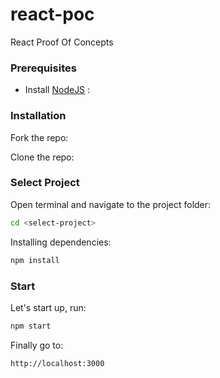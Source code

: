 # react-poc
React Proof Of Concepts

### Prerequisites
* Install [NodeJS](https://nodejs.org/en/download/) :

### Installation

Fork the repo:

Clone the repo: 

### Select Project
Open terminal and navigate to the project folder: 
```bash
cd <select-project>
```

Installing dependencies: 
```bash
npm install
```

### Start
Let's start up, run:
```bash
npm start
```

Finally go to:
```bash
http://localhost:3000
